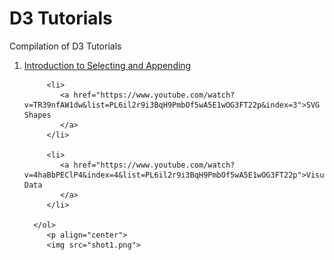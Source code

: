 <!DOCTYPE html>
<html>
   <head>
   </head>
   <body>
      <h1>D3 Tutorials</h1>
      <p>Compilation of D3 Tutorials</p>
      <ol>
         <li>
            <a href="https://www.youtube.com/watch?v=qIIKw2RFNlU&index=2&list=PL6il2r9i3BqH9PmbOf5wA5E1wOG3FT22p">Introduction to Selecting and Appending
            </a>
         </li>

         <li>
            <a href="https://www.youtube.com/watch?v=TR39nfAW1dw&list=PL6il2r9i3BqH9PmbOf5wA5E1wOG3FT22p&index=3">SVG Shapes
            </a>
         </li>

         <li>
            <a href="https://www.youtube.com/watch?v=4haBbPEClP4&index=4&list=PL6il2r9i3BqH9PmbOf5wA5E1wOG3FT22p">Visualizing Data
            </a>
         </li>

      </ol>
         <p align="center">
         <img src="shot1.png">
   </body>
</html>